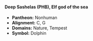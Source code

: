 #### Deep Sashelas (PHB), Elf god of the sea
- **Pantheon:** Nonhuman
- **Alignment:** C, G
- **Domains:** Nature, Tempest
- **Symbol:** Dolphin